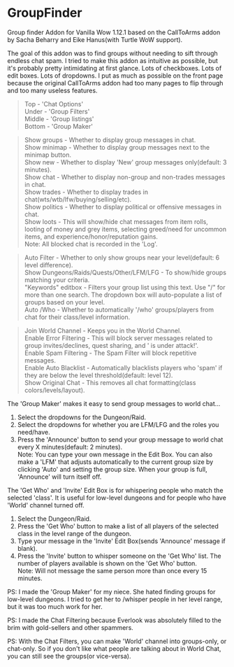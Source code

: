 # GroupFinder
Group finder Addon for Vanilla Wow 1.12.1 based on the CallToArms addon by Sacha Beharry and Eike Hanus(with Turtle WoW support).

The goal of this addon was to find groups without needing to sift through endless chat spam. I tried to make this addon as intuitive as possible, but it's probably pretty intimidating at first glance. Lots of checkboxes. Lots of edit boxes. Lots of dropdowns. I put as much as possible on the front page because the original CallToArms addon had too many pages to flip through and too many useless features.  

>Top - 'Chat Options'  
Under - 'Group Filters'  
Middle - 'Group listings'  
Bottom - 'Group Maker'  

>Show groups - Whether to display group messages in chat.  
Show minimap - Whether to display group messages next to the minimap button.  
Show new - Whether to display 'New' group messages only(default: 3 minutes).  
Show chat - Whether to display non-group and non-trades messages in chat.  
Show trades - Whether to display trades in chat(wts/wtb/lfw/buying/selling/etc).  
Show politics - Whether to display political or offensive messages in chat.  
Show loots - This will show/hide chat messages from item rolls, looting of money and grey items, selecting greed/need for uncommon items, and experience/honor/reputation gains.  
Note: All blocked chat is recorded in the 'Log'.  

>Auto Filter - Whether to only show groups near your level(default: 6 level difference).  
Show Dungeons/Raids/Quests/Other/LFM/LFG - To show/hide groups matching your criteria.  
"Keywords" editbox - Filters your group list using this text. Use "/" for more than one search. The dropdown box will auto-populate a list of groups based on your level.  
Auto /Who - Whether to automatically '/who' groups/players from chat for their class/level information.  

>Join World Channel - Keeps you in the World Channel.  
Enable Error Filtering - This will block server messages related to group invites/declines, quest sharing, and '<name> is under attack!'.  
Enable Spam Filtering - The Spam Filter will block repetitive messages.  
Enable Auto Blacklist - Automatically blacklists players who 'spam' if they are below the level threshold(default: level 12).  
Show Original Chat - This removes all chat formatting(class colors/levels/layout).  

The 'Group Maker' makes it easy to send group messages to world chat...  
1) Select the dropdowns for the Dungeon/Raid.  
2) Select the dropdowns for whether you are LFM/LFG and the roles you need/have.  
3) Press the 'Announce' button to send your group message to world chat every X minutes(default: 2 minutes).  
Note: You can type your own message in the Edit Box. You can also make a 'LFM' that adjusts automatically to the current group size by clicking 'Auto' and setting the group size. When your group is full, 'Announce' will turn itself off.  

The 'Get Who' and 'Invite' Edit Box is for whispering people who match the selected 'class'. It is useful for low-level dungeons and for people who have 'World' channel turned off.  
1) Select the Dungeon/Raid.  
2) Press the 'Get Who' button to make a list of all players of the selected class in the level range of the dungeon.  
3) Type your message in the 'Invite' Edit Box(sends 'Announce' message if blank).  
4) Press the 'Invite' button to whisper someone on the 'Get Who' list. The number of players available is shown on the 'Get Who' button.  
Note: Will not message the same person more than once every 15 minutes.  

PS: I made the 'Group Maker' for my niece. She hated finding groups for low-level dungeons. I tried to get her to /whisper people in her level range, but it was too much work for her.  

PS: I made the Chat Filtering because Everlook was absolutely filled to the brim with gold-sellers and other spammers.  

PS: With the Chat Filters, you can make 'World' channel into groups-only, or chat-only. So if you don't like what people are talking about in World Chat, you can still see the groups(or vice-versa).  
